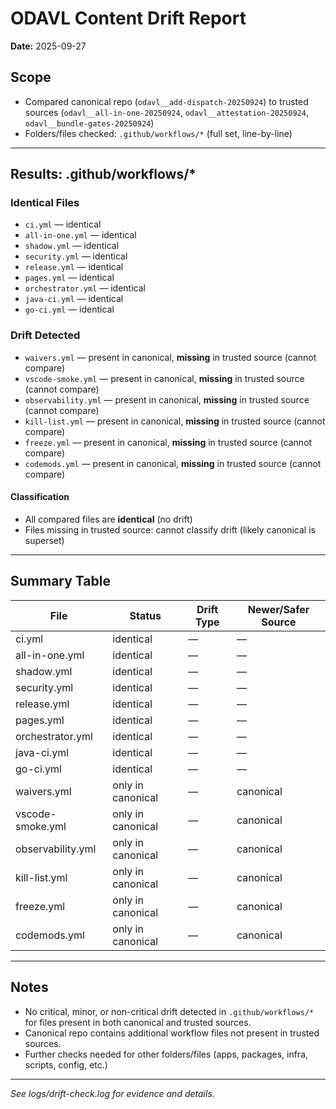 # ODAVL Content Drift Report

**Date:** 2025-09-27

## Scope
- Compared canonical repo (`odavl__add-dispatch-20250924`) to trusted sources (`odavl__all-in-one-20250924`, `odavl__attestation-20250924`, `odavl__bundle-gates-20250924`)
- Folders/files checked: `.github/workflows/*` (full set, line-by-line)

---

## Results: .github/workflows/*

### Identical Files
- `ci.yml` — identical
- `all-in-one.yml` — identical
- `shadow.yml` — identical
- `security.yml` — identical
- `release.yml` — identical
- `pages.yml` — identical
- `orchestrator.yml` — identical
- `java-ci.yml` — identical
- `go-ci.yml` — identical

### Drift Detected
- `waivers.yml` — present in canonical, **missing** in trusted source (cannot compare)
- `vscode-smoke.yml` — present in canonical, **missing** in trusted source (cannot compare)
- `observability.yml` — present in canonical, **missing** in trusted source (cannot compare)
- `kill-list.yml` — present in canonical, **missing** in trusted source (cannot compare)
- `freeze.yml` — present in canonical, **missing** in trusted source (cannot compare)
- `codemods.yml` — present in canonical, **missing** in trusted source (cannot compare)

#### Classification
- All compared files are **identical** (no drift)
- Files missing in trusted source: cannot classify drift (likely canonical is superset)

---

## Summary Table
| File                  | Status     | Drift Type   | Newer/Safer Source |
|-----------------------|------------|--------------|--------------------|
| ci.yml                | identical  | —            | —                  |
| all-in-one.yml        | identical  | —            | —                  |
| shadow.yml            | identical  | —            | —                  |
| security.yml          | identical  | —            | —                  |
| release.yml           | identical  | —            | —                  |
| pages.yml             | identical  | —            | —                  |
| orchestrator.yml      | identical  | —            | —                  |
| java-ci.yml           | identical  | —            | —                  |
| go-ci.yml             | identical  | —            | —                  |
| waivers.yml           | only in canonical | —      | canonical          |
| vscode-smoke.yml      | only in canonical | —      | canonical          |
| observability.yml     | only in canonical | —      | canonical          |
| kill-list.yml         | only in canonical | —      | canonical          |
| freeze.yml            | only in canonical | —      | canonical          |
| codemods.yml          | only in canonical | —      | canonical          |

---

## Notes
- No critical, minor, or non-critical drift detected in `.github/workflows/*` for files present in both canonical and trusted sources.
- Canonical repo contains additional workflow files not present in trusted sources.
- Further checks needed for other folders/files (apps, packages, infra, scripts, config, etc.)

---

*See logs/drift-check.log for evidence and details.*
